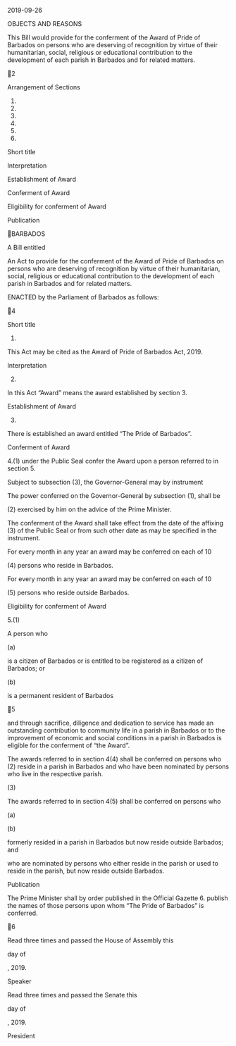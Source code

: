 2019-09-26

OBJECTS AND REASONS

This Bill would provide for the conferment of the Award of Pride of Barbados
on  persons  who  are  deserving  of  recognition  by  virtue  of  their  humanitarian,
social, religious or educational contribution to the development of each parish in
Barbados and for related matters.

2

Arrangement of Sections

1.

2.

3.

4.

5.

6.

Short title

Interpretation

Establishment of Award

Conferment of Award

Eligibility for conferment of Award

Publication

BARBADOS

A Bill entitled

An Act to provide for the conferment of the Award of Pride of Barbados on
persons  who  are  deserving  of  recognition  by  virtue  of  their  humanitarian,
social, religious or educational contribution to the development of each parish
in Barbados and for related matters.

ENACTED by the Parliament of Barbados as follows:

4

Short title

1.

This Act may be cited as the Award of Pride of Barbados Act, 2019.

Interpretation

2.

In this Act “Award” means the award established by section 3.

Establishment of Award

3.

There is established an award entitled “The Pride of Barbados”.

Conferment of Award

4.(1)
under the Public Seal confer the Award upon a person referred to in section 5.

Subject to subsection (3), the Governor-General may by instrument

The power conferred on the Governor-General by subsection (1), shall be

(2)
exercised by him on the advice of the Prime Minister.

The conferment of the Award shall take effect from the date of the affixing
(3)
of  the  Public  Seal  or  from  such  other  date  as  may  be  specified  in  the
instrument.

For every month in any year an award may be conferred on each of 10

(4)
persons who reside in Barbados.

For every month in any year an award may be conferred on each of 10

(5)
persons who reside outside Barbados.

Eligibility for conferment of Award

5.(1)

A person who

(a)

is a citizen of Barbados or is entitled to be registered as a citizen of
Barbados; or

(b)

is a permanent resident of Barbados

5

and  through  sacrifice,  diligence  and  dedication  to  service  has  made  an
outstanding  contribution  to  community  life  in  a  parish  in  Barbados  or  to  the
improvement of economic and social conditions in a parish in Barbados is eligible
for the conferment of “the Award”.

The awards referred to in section 4(4) shall be conferred on persons who
(2)
reside in a parish in Barbados and who have been nominated by persons who live
in the respective parish.

(3)

The awards referred to in section 4(5) shall be conferred on persons who

(a)

(b)

formerly  resided  in  a  parish  in  Barbados  but  now  reside  outside
Barbados; and

who are nominated by persons who either reside in the parish or used
to reside in the parish, but now reside outside Barbados.

Publication

The Prime Minister shall by order published in the Official Gazette
6.
publish  the  names  of  those  persons  upon  whom  “The  Pride  of  Barbados”  is
conferred.

6

Read three times and passed the House of Assembly this

day of

, 2019.

Speaker

Read three times and passed the Senate this

day of

, 2019.

President

